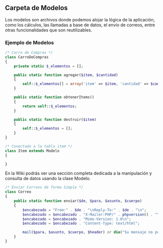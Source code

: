 ## Carpeta de Modelos

Los modelos son archivos donde podemos alojar la lógica de la aplicación, como los cálculos, las llamadas a base de datos, el envío de correos, entre otras funcionalidades que son reutilizables.

### Ejemplo de Modelos
```php
/* Carro de Compras */
class CarroDeCompras
{
    private static $_elementos = [];

    public static function agregar($item, $cantidad)
    {
        self::$_elementos[] = array('item' => $item, 'cantidad' => $cantidad);
    }

    public static function obtenerItems()
    {
        return self::$_elementos;
    }

    public static function destruir($item)
    {
        self::$_elementos = [];
    }
}
```

```php
/* Conectado a la tabla item */
class Item extends Modelo 
{

}
```

En la Wiki podrás ver una sección completa dedicada a la manipulación y consulta de datos usando la clase Modelo.


```php
/* Enviar Correos de forma Simple */
class Correo
{
    public static function enviar($de, $para, $asunto, $cuerpo)
    {
        $encabezado = "From:" . $de . "\nReply-To:" . $de . "\n";
        $encabezado = $encabezado . "X-Mailer:PHP/" . phpversion() . "\n";
        $encabezado = $encabezado . "Mime-Version: 1.0\n";
        $encabezado = $encabezado . "Content-Type: text/html";

        mail($para, $asunto, $cuerpo, $header) or die("Su mensaje no pudo enviarse.");
    }
}
```




